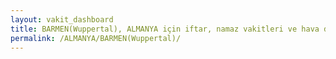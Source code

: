 ```yaml
---
layout: vakit_dashboard
title: BARMEN(Wuppertal), ALMANYA için iftar, namaz vakitleri ve hava durumu - ilçe/eyalet seç
permalink: /ALMANYA/BARMEN(Wuppertal)/
---
```


<script type="text/javascript">
  var GLOBAL_COUNTRY = 'ALMANYA';
  var GLOBAL_CITY = 'BARMEN(Wuppertal)';
  var GLOBAL_STATE = '';
  var lat = 72;
  var lon = 21;
</script>

